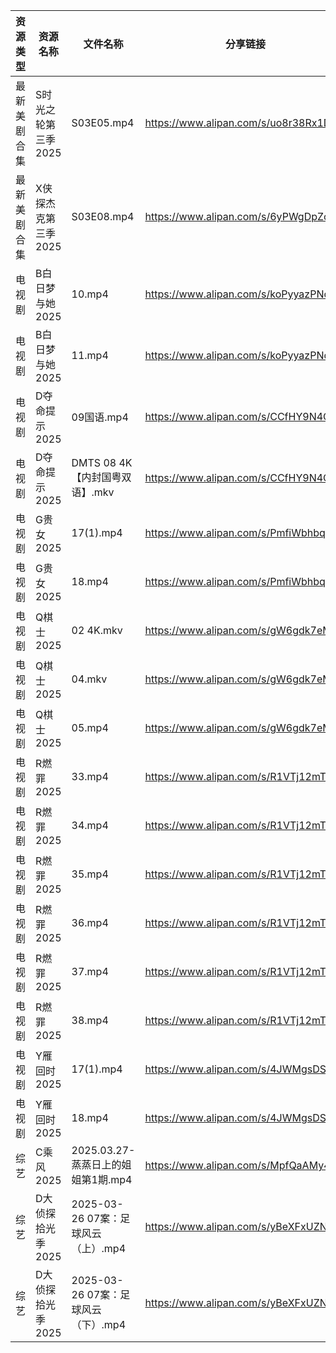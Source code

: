 | 资源类型   | 资源名称         | 文件名称                       | 分享链接                                 | 更新时间                |
| ------ | ------------ | -------------------------- | ------------------------------------ | ------------------- |
| 最新美剧合集 | S时光之轮第三季2025 | S03E05.mp4                 | https://www.alipan.com/s/uo8r38Rx1DQ | 2025-03-27 18:07:27 |
| 最新美剧合集 | X侠探杰克第三季2025 | S03E08.mp4                 | https://www.alipan.com/s/6yPWgDpZc5Z | 2025-03-27 18:07:46 |
| 电视剧    | B白日梦与她2025   | 10.mp4                     | https://www.alipan.com/s/koPyyazPNd1 | 2025-03-27 13:05:14 |
| 电视剧    | B白日梦与她2025   | 11.mp4                     | https://www.alipan.com/s/koPyyazPNd1 | 2025-03-27 13:05:14 |
| 电视剧    | D夺命提示2025    | 09国语.mp4                   | https://www.alipan.com/s/CCfHY9N4QyX | 2025-03-27 21:05:38 |
| 电视剧    | D夺命提示2025    | DMTS 08 4K【内封国粤双语】.mkv     | https://www.alipan.com/s/CCfHY9N4QyX | 2025-03-27 21:05:38 |
| 电视剧    | G贵女2025      | 17(1).mp4                  | https://www.alipan.com/s/PmfiWbhbqWJ | 2025-03-27 19:05:56 |
| 电视剧    | G贵女2025      | 18.mp4                     | https://www.alipan.com/s/PmfiWbhbqWJ | 2025-03-27 19:05:56 |
| 电视剧    | Q棋士2025      | 02 4K.mkv                  | https://www.alipan.com/s/gW6gdk7eMKN | 2025-03-27 00:06:39 |
| 电视剧    | Q棋士2025      | 04.mkv                     | https://www.alipan.com/s/gW6gdk7eMKN | 2025-03-27 21:06:54 |
| 电视剧    | Q棋士2025      | 05.mp4                     | https://www.alipan.com/s/gW6gdk7eMKN | 2025-03-27 00:06:39 |
| 电视剧    | R燃罪2025      | 33.mp4                     | https://www.alipan.com/s/R1VTj12mT2c | 2025-03-27 19:07:05 |
| 电视剧    | R燃罪2025      | 34.mp4                     | https://www.alipan.com/s/R1VTj12mT2c | 2025-03-27 19:07:05 |
| 电视剧    | R燃罪2025      | 35.mp4                     | https://www.alipan.com/s/R1VTj12mT2c | 2025-03-27 19:07:05 |
| 电视剧    | R燃罪2025      | 36.mp4                     | https://www.alipan.com/s/R1VTj12mT2c | 2025-03-27 19:07:05 |
| 电视剧    | R燃罪2025      | 37.mp4                     | https://www.alipan.com/s/R1VTj12mT2c | 2025-03-27 19:07:05 |
| 电视剧    | R燃罪2025      | 38.mp4                     | https://www.alipan.com/s/R1VTj12mT2c | 2025-03-27 19:07:04 |
| 电视剧    | Y雁回时2025     | 17(1).mp4                  | https://www.alipan.com/s/4JWMgsDShyg | 2025-03-27 19:07:45 |
| 电视剧    | Y雁回时2025     | 18.mp4                     | https://www.alipan.com/s/4JWMgsDShyg | 2025-03-27 19:07:45 |
| 综艺     | C乘风2025      | 2025.03.27-蒸蒸日上的姐姐第1期.mp4  | https://www.alipan.com/s/MpfQaAMy4Ly | 2025-03-27 19:08:12 |
| 综艺     | D大侦探拾光季2025  | 2025-03-26 07案：足球风云（上）.mp4 | https://www.alipan.com/s/yBeXFxUZNbB | 2025-03-27 00:08:07 |
| 综艺     | D大侦探拾光季2025  | 2025-03-26 07案：足球风云（下）.mp4 | https://www.alipan.com/s/yBeXFxUZNbB | 2025-03-27 00:08:06 |
